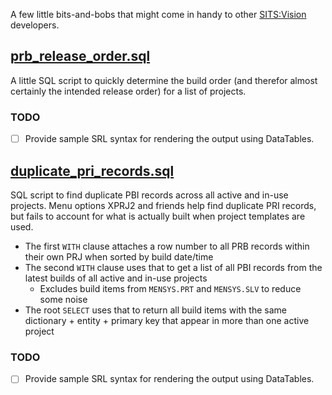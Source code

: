 A few little bits-and-bobs that might come in handy to other [SITS:Vision](https://www.tribalgroup.com/solutions/student-information-systems/sits-vision) developers.

## [prb_release_order.sql](prb_release_order.sql)

A little SQL script to quickly determine the build order (and therefor almost certainly the intended release order) for a list of projects.

### TODO

- [ ] Provide sample SRL syntax for rendering the output using DataTables.

## [duplicate_pri_records.sql](duplicate_pri_records.sql)

SQL script to find duplicate PBI records across all active and in-use projects. Menu options XPRJ2 and friends help find duplicate PRI records, but fails to account for what is actually built when project templates are used.

* The first `WITH` clause attaches a row number to all PRB records within their own PRJ when sorted by build date/time
* The second `WITH` clause uses that to get a list of all PBI records from the latest builds of all active and in-use projects
    * Excludes build items from `MENSYS.PRT` and `MENSYS.SLV` to reduce some noise
* The root `SELECT` uses that to return all build items with the same dictionary + entity + primary key that appear in more than one active project

### TODO

- [ ] Provide sample SRL syntax for rendering the output using DataTables.
